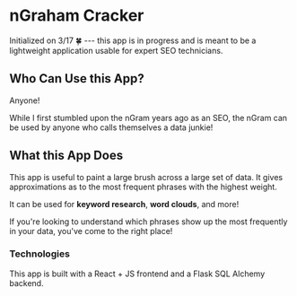 # nGraham Cracker

Initialized on 3/17 🍀 --- this app is in progress and is meant to be a lightweight application usable for expert SEO technicians.

## Who Can Use this App?
Anyone!

While I first stumbled upon the nGram years ago as an SEO, the nGram can be used by anyone who calls themselves a data junkie!

## What this App Does
This app is useful to paint a large brush across a large set of data. It gives approximations as to the most frequent phrases with the highest weight.

It can be used for **keyword research**, **word clouds**, and more!

If you're looking to understand which phrases show up the most frequently in your data, you've come to the right place!

### Technologies
This app is built with a React + JS frontend and a Flask SQL Alchemy backend. 

